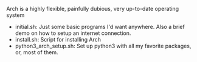 Arch is a highly flexible, painfully dubious, very up-to-date operating system

- initial.sh: Just some basic programs I'd want anywhere. Also a brief demo on how to setup an internet connection.
- install.sh: Script for installing Arch
- python3_arch_setup.sh: Set up python3 with all my favorite packages, or, most of them.
